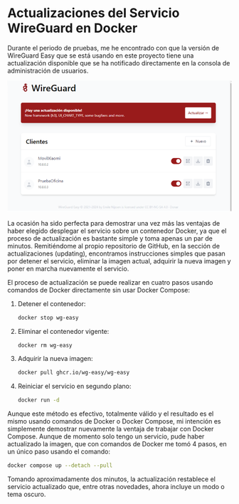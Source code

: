 # Actualizaciones del Servicio WireGuard en Docker

Durante el periodo de pruebas, me he encontrado con que la versión de WireGuard Easy que se está usando en este proyecto tiene una actualización disponible que se ha notificado directamente en la consola de administración de usuarios.

![alt text](update1.png)

La ocasión ha sido perfecta para demostrar una vez más las ventajas de haber elegido desplegar el servicio sobre un contenedor Docker, ya que el proceso de actualización es bastante simple y toma apenas un par de minutos. Remitiéndome al propio repositorio de GitHub, en la sección de actualizaciones (updating), encontramos instrucciones simples que pasan por detener el servicio, eliminar la imagen actual, adquirir la nueva imagen y poner en marcha nuevamente el servicio.

El proceso de actualización se puede realizar en cuatro pasos usando comandos de Docker directamente sin usar Docker Compose:

1. Detener el contenedor:
    ```bash
    docker stop wg-easy
    ```

2. Eliminar el contenedor vigente:
    ```bash
    docker rm wg-easy
    ```

3. Adquirir la nueva imagen:
    ```bash
    docker pull ghcr.io/wg-easy/wg-easy
    ```

4. Reiniciar el servicio en segundo plano:
    ```bash
    docker run -d
    ```

Aunque este método es efectivo, totalmente válido y el resultado es el mismo usando comandos de Docker o Docker Compose, mi intención es simplemente demostrar nuevamente la ventaja de trabajar con Docker Compose. Aunque de momento solo tengo un servicio, pude haber actualizado la imagen, que con comandos de Docker me tomó 4 pasos, en un único paso usando el comando:

```bash
docker compose up --detach --pull
```

Tomando aproximadamente dos minutos, la actualización restablece el servicio actualizado que, entre otras novedades, ahora incluye un modo o tema oscuro.
